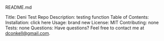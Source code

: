 README.md

Title: Deni Test Repo
Description: testing function
Table of Contents: 
Installation: click here
Usage: brand new
License: MIT
Contributing: none
Tests: none
Questions: Have questions? Feel free to contact me at dconkell@gmail.com.
